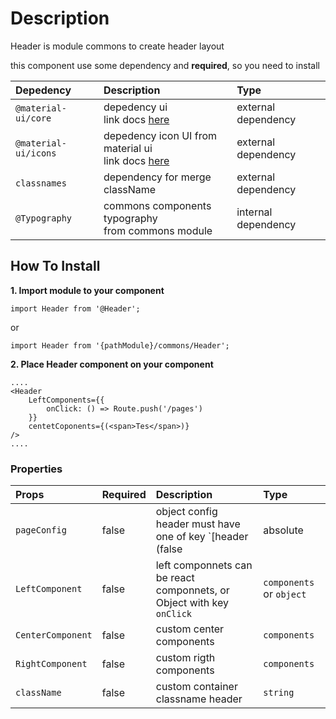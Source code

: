 # Description

Header is module commons to create header layout

this component use some dependency and **required**, so you need to install

| Depedency   | Description | Type |
| :---        | :---        |:---  |
| `@material-ui/core` | depedency ui <br/> link docs [here](https://material-ui.com/getting-started/installation/)| external dependency |
| `@material-ui/icons` | depedency icon UI from material ui <br/> link docs [here](https://material-ui.com/getting-started/installation/)| external dependency |
| `classnames`   | dependency for merge className | external dependency |
| `@Typography` | commons components typography <br />from commons module | internal dependency |

## How To Install

**1. Import module to your component**
```node
import Header from '@Header';
```

or

```node
import Header from '{pathModule}/commons/Header';
```

**2. Place Header component on your component**

```node
....
<Header
    LeftComponents={{
        onClick: () => Route.push('/pages')
    }}
    centetCoponents={(<span>Tes</span>)}
/>
....
```

### Properties
| Props       | Required | Description | Type |
| :---        | :---     | :---        |:---  |
| `pageConfig`       | false    | object config header must have one of key `[header (false|absolute|relative), headerBackIcon (string), headerTitle (title)]` | `object` |
| `LeftComponent`       | false    | left componnets can be react componnets, or Object with key `onClick`  | `components` or `object` |
| `CenterComponent`       | false    | custom center components  | `components` |
| `RightComponent`       | false    | custom rigth components | `components` |
| `className`       | false    | custom container classname header  | `string` |


